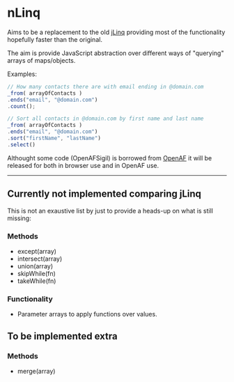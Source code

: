 # nLinq

Aims to be a replacement to the old [jLinq](https://github.com/hugoware/jLinq) providing most of the functionality hopefully faster than the original.

The aim is provide JavaScript abstraction over different ways of "querying" arrays of maps/objects.

Examples:

````javascript
// How many contacts there are with email ending in @domain.com
_from( arrayOfContacts )
.ends("email", "@domain.com")
.count();

// Sort all contacts in @domain.com by first name and last name
_from( arrayOfContacts )
.ends("email", "@domain.com")
.sort("firstName", "lastName")
.select()
````

Althought some code (OpenAFSigil) is borrowed from [OpenAF](https://github.com/openaf/openaf) it will be released for both in browser use and in OpenAF use.

---

## Currently not implemented comparing jLinq

This is not an exaustive list by just to provide a heads-up on what is still missing:

### Methods

* except(array)
* intersect(array)
* union(array)
* skipWhile(fn)
* takeWhile(fn)

### Functionality

* Parameter arrays to apply functions over values.

## To be implemented extra

### Methods

* merge(array)